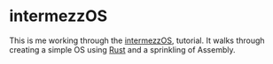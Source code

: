 # intermezzOS

This is me working through the [intermezzOS](http://intermezzos.github.io/), tutorial. It walks through creating a simple OS using [Rust](https://www.rust-lang.org/) and a sprinkling of Assembly.
